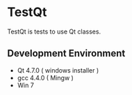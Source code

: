TestQt
===============

TestQt is tests to use Qt classes.


Development Environment
-------------------------

* Qt 4.7.0 ( windows installer )
* gcc 4.4.0 ( Mingw )
* Win 7


